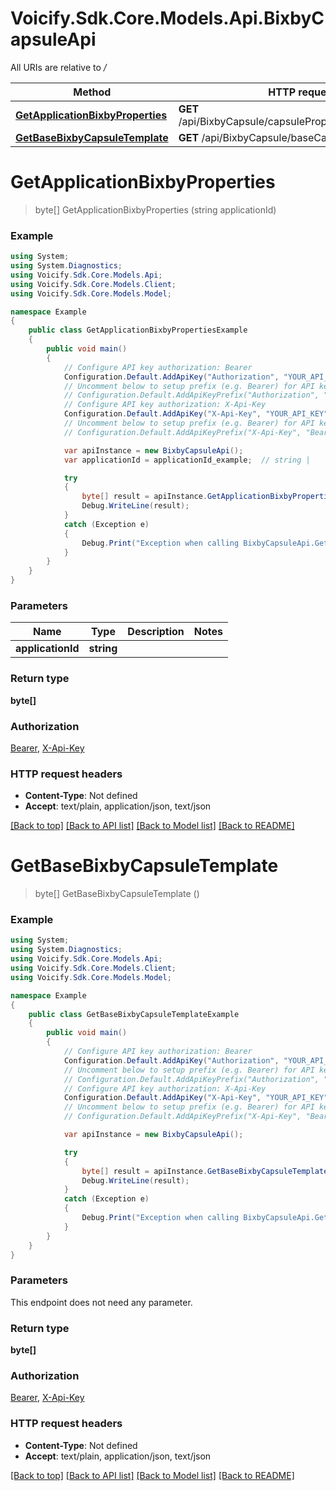 # Voicify.Sdk.Core.Models.Api.BixbyCapsuleApi

All URIs are relative to */*

Method | HTTP request | Description
------------- | ------------- | -------------
[**GetApplicationBixbyProperties**](BixbyCapsuleApi.md#getapplicationbixbyproperties) | **GET** /api/BixbyCapsule/capsuleProperties/{applicationId} | 
[**GetBaseBixbyCapsuleTemplate**](BixbyCapsuleApi.md#getbasebixbycapsuletemplate) | **GET** /api/BixbyCapsule/baseCapsuleTemplate | 

<a name="getapplicationbixbyproperties"></a>
# **GetApplicationBixbyProperties**
> byte[] GetApplicationBixbyProperties (string applicationId)



### Example
```csharp
using System;
using System.Diagnostics;
using Voicify.Sdk.Core.Models.Api;
using Voicify.Sdk.Core.Models.Client;
using Voicify.Sdk.Core.Models.Model;

namespace Example
{
    public class GetApplicationBixbyPropertiesExample
    {
        public void main()
        {
            // Configure API key authorization: Bearer
            Configuration.Default.AddApiKey("Authorization", "YOUR_API_KEY");
            // Uncomment below to setup prefix (e.g. Bearer) for API key, if needed
            // Configuration.Default.AddApiKeyPrefix("Authorization", "Bearer");
            // Configure API key authorization: X-Api-Key
            Configuration.Default.AddApiKey("X-Api-Key", "YOUR_API_KEY");
            // Uncomment below to setup prefix (e.g. Bearer) for API key, if needed
            // Configuration.Default.AddApiKeyPrefix("X-Api-Key", "Bearer");

            var apiInstance = new BixbyCapsuleApi();
            var applicationId = applicationId_example;  // string | 

            try
            {
                byte[] result = apiInstance.GetApplicationBixbyProperties(applicationId);
                Debug.WriteLine(result);
            }
            catch (Exception e)
            {
                Debug.Print("Exception when calling BixbyCapsuleApi.GetApplicationBixbyProperties: " + e.Message );
            }
        }
    }
}
```

### Parameters

Name | Type | Description  | Notes
------------- | ------------- | ------------- | -------------
 **applicationId** | **string**|  | 

### Return type

**byte[]**

### Authorization

[Bearer](../README.md#Bearer), [X-Api-Key](../README.md#X-Api-Key)

### HTTP request headers

 - **Content-Type**: Not defined
 - **Accept**: text/plain, application/json, text/json

[[Back to top]](#) [[Back to API list]](../README.md#documentation-for-api-endpoints) [[Back to Model list]](../README.md#documentation-for-models) [[Back to README]](../README.md)
<a name="getbasebixbycapsuletemplate"></a>
# **GetBaseBixbyCapsuleTemplate**
> byte[] GetBaseBixbyCapsuleTemplate ()



### Example
```csharp
using System;
using System.Diagnostics;
using Voicify.Sdk.Core.Models.Api;
using Voicify.Sdk.Core.Models.Client;
using Voicify.Sdk.Core.Models.Model;

namespace Example
{
    public class GetBaseBixbyCapsuleTemplateExample
    {
        public void main()
        {
            // Configure API key authorization: Bearer
            Configuration.Default.AddApiKey("Authorization", "YOUR_API_KEY");
            // Uncomment below to setup prefix (e.g. Bearer) for API key, if needed
            // Configuration.Default.AddApiKeyPrefix("Authorization", "Bearer");
            // Configure API key authorization: X-Api-Key
            Configuration.Default.AddApiKey("X-Api-Key", "YOUR_API_KEY");
            // Uncomment below to setup prefix (e.g. Bearer) for API key, if needed
            // Configuration.Default.AddApiKeyPrefix("X-Api-Key", "Bearer");

            var apiInstance = new BixbyCapsuleApi();

            try
            {
                byte[] result = apiInstance.GetBaseBixbyCapsuleTemplate();
                Debug.WriteLine(result);
            }
            catch (Exception e)
            {
                Debug.Print("Exception when calling BixbyCapsuleApi.GetBaseBixbyCapsuleTemplate: " + e.Message );
            }
        }
    }
}
```

### Parameters
This endpoint does not need any parameter.

### Return type

**byte[]**

### Authorization

[Bearer](../README.md#Bearer), [X-Api-Key](../README.md#X-Api-Key)

### HTTP request headers

 - **Content-Type**: Not defined
 - **Accept**: text/plain, application/json, text/json

[[Back to top]](#) [[Back to API list]](../README.md#documentation-for-api-endpoints) [[Back to Model list]](../README.md#documentation-for-models) [[Back to README]](../README.md)
